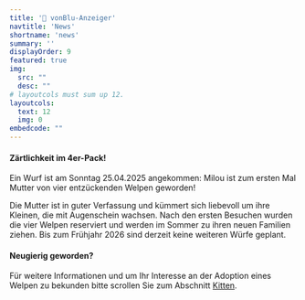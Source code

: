 ```yaml
---
title: '📣 vonBlu-Anzeiger'
navtitle: 'News'
shortname: 'news'
summary: ''
displayOrder: 9
featured: true
img: 
  src: "" 
  desc: ""
# layoutcols must sum up 12.
layoutcols: 
  text: 12
  img: 0
embedcode: ""
---
```






#### Zärtlichkeit im 4er-Pack!

Ein Wurf ist am Sonntag 25.04.2025 angekommen: Milou ist zum ersten Mal Mutter von vier entzückenden Welpen geworden!

Die Mutter ist in guter Verfassung und kümmert sich liebevoll um ihre Kleinen, die mit Augenschein wachsen. Nach den ersten Besuchen wurden die vier Welpen reserviert und werden im Sommer zu ihren neuen Familien ziehen. Bis zum Frühjahr 2026 sind derzeit keine weiteren Würfe geplant. 

#### Neugierig geworden? 

Für weitere Informationen und um Ihr Interesse an der Adoption eines Welpen zu bekunden bitte scrollen Sie zum Abschnitt <a href="#kitten">Kitten</a>.

</div>
